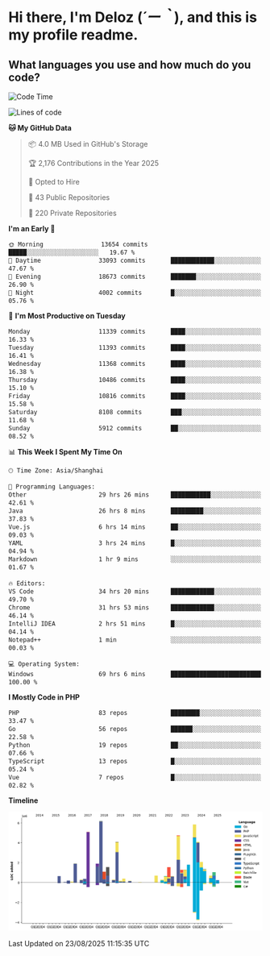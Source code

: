 # **Hi there, I'm Deloz (*´ー｀*), and this is my profile readme.**

## **What languages you use and how much do you code?**

<!--START_SECTION:waka-->
![Code Time](http://img.shields.io/badge/Code%20Time-7%2C237%20hrs%2046%20mins-blue)

![Lines of code](https://img.shields.io/badge/From%20Hello%20World%20I%27ve%20Written-52.6%20million%20lines%20of%20code-blue)

**🐱 My GitHub Data** 

> 📦 4.0 MB Used in GitHub's Storage 
 > 
> 🏆 2,176 Contributions in the Year 2025
 > 
> 💼 Opted to Hire
 > 
> 📜 43 Public Repositories 
 > 
> 🔑 220 Private Repositories 
 > 
**I'm an Early 🐤** 

```text
🌞 Morning                13654 commits       █████░░░░░░░░░░░░░░░░░░░░   19.67 % 
🌆 Daytime                33093 commits       ████████████░░░░░░░░░░░░░   47.67 % 
🌃 Evening                18673 commits       ███████░░░░░░░░░░░░░░░░░░   26.90 % 
🌙 Night                  4002 commits        █░░░░░░░░░░░░░░░░░░░░░░░░   05.76 % 
```
📅 **I'm Most Productive on Tuesday** 

```text
Monday                   11339 commits       ████░░░░░░░░░░░░░░░░░░░░░   16.33 % 
Tuesday                  11393 commits       ████░░░░░░░░░░░░░░░░░░░░░   16.41 % 
Wednesday                11368 commits       ████░░░░░░░░░░░░░░░░░░░░░   16.38 % 
Thursday                 10486 commits       ████░░░░░░░░░░░░░░░░░░░░░   15.10 % 
Friday                   10816 commits       ████░░░░░░░░░░░░░░░░░░░░░   15.58 % 
Saturday                 8108 commits        ███░░░░░░░░░░░░░░░░░░░░░░   11.68 % 
Sunday                   5912 commits        ██░░░░░░░░░░░░░░░░░░░░░░░   08.52 % 
```


📊 **This Week I Spent My Time On** 

```text
🕑︎ Time Zone: Asia/Shanghai

💬 Programming Languages: 
Other                    29 hrs 26 mins      ███████████░░░░░░░░░░░░░░   42.61 % 
Java                     26 hrs 8 mins       █████████░░░░░░░░░░░░░░░░   37.83 % 
Vue.js                   6 hrs 14 mins       ██░░░░░░░░░░░░░░░░░░░░░░░   09.03 % 
YAML                     3 hrs 24 mins       █░░░░░░░░░░░░░░░░░░░░░░░░   04.94 % 
Markdown                 1 hr 9 mins         ░░░░░░░░░░░░░░░░░░░░░░░░░   01.67 % 

🔥 Editors: 
VS Code                  34 hrs 20 mins      ████████████░░░░░░░░░░░░░   49.70 % 
Chrome                   31 hrs 53 mins      ████████████░░░░░░░░░░░░░   46.14 % 
IntelliJ IDEA            2 hrs 51 mins       █░░░░░░░░░░░░░░░░░░░░░░░░   04.14 % 
Notepad++                1 min               ░░░░░░░░░░░░░░░░░░░░░░░░░   00.03 % 

💻 Operating System: 
Windows                  69 hrs 6 mins       █████████████████████████   100.00 % 
```

**I Mostly Code in PHP** 

```text
PHP                      83 repos            ████████░░░░░░░░░░░░░░░░░   33.47 % 
Go                       56 repos            ██████░░░░░░░░░░░░░░░░░░░   22.58 % 
Python                   19 repos            ██░░░░░░░░░░░░░░░░░░░░░░░   07.66 % 
TypeScript               13 repos            █░░░░░░░░░░░░░░░░░░░░░░░░   05.24 % 
Vue                      7 repos             █░░░░░░░░░░░░░░░░░░░░░░░░   02.82 % 
```



**Timeline**

![Lines of Code chart](https://raw.githubusercontent.com/deloz/deloz/main/assets/bar_graph.png)


 Last Updated on 23/08/2025 11:15:35 UTC
<!--END_SECTION:waka-->
